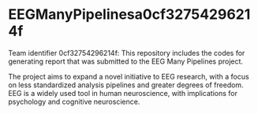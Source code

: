# EEGManyPipelinesa0cf32754296214f
Team identifier 0cf32754296214f:
This repository includes the codes for generating report that was submitted to the EEG Many Pipelines project.

The project aims to expand a novel initiative to EEG research, with a focus on less standardized analysis pipelines and greater degrees of freedom. EEG is a widely used tool in human neuroscience, with implications for psychology and cognitive neuroscience.
